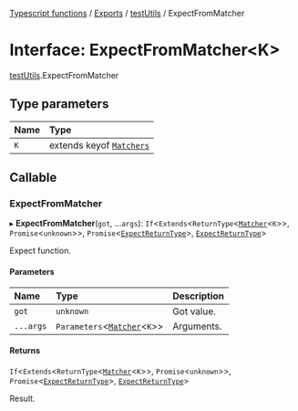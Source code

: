 [Typescript functions](../index.md) / [Exports](../modules.md) / [testUtils](../modules/testUtils.md) / ExpectFromMatcher

# Interface: ExpectFromMatcher<K\>

[testUtils](../modules/testUtils.md).ExpectFromMatcher

## Type parameters

| Name | Type |
| :------ | :------ |
| `K` | extends keyof [`Matchers`](../modules/testUtils.md#matchers) |

## Callable

### ExpectFromMatcher

▸ **ExpectFromMatcher**(`got`, ...`args`): `If`<`Extends`<`ReturnType`<[`Matcher`](../modules/testUtils.md#matcher)<`K`\>\>, `Promise`<`unknown`\>\>, `Promise`<[`ExpectReturnType`](testUtils.ExpectReturnType.md)\>, [`ExpectReturnType`](testUtils.ExpectReturnType.md)\>

Expect function.

#### Parameters

| Name | Type | Description |
| :------ | :------ | :------ |
| `got` | `unknown` | Got value. |
| `...args` | `Parameters`<[`Matcher`](../modules/testUtils.md#matcher)<`K`\>\> | Arguments. |

#### Returns

`If`<`Extends`<`ReturnType`<[`Matcher`](../modules/testUtils.md#matcher)<`K`\>\>, `Promise`<`unknown`\>\>, `Promise`<[`ExpectReturnType`](testUtils.ExpectReturnType.md)\>, [`ExpectReturnType`](testUtils.ExpectReturnType.md)\>

Result.
